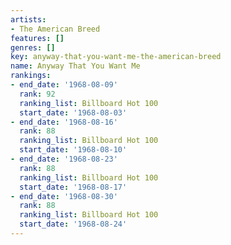 ```yaml
---
artists:
- The American Breed
features: []
genres: []
key: anyway-that-you-want-me-the-american-breed
name: Anyway That You Want Me
rankings:
- end_date: '1968-08-09'
  rank: 92
  ranking_list: Billboard Hot 100
  start_date: '1968-08-03'
- end_date: '1968-08-16'
  rank: 88
  ranking_list: Billboard Hot 100
  start_date: '1968-08-10'
- end_date: '1968-08-23'
  rank: 88
  ranking_list: Billboard Hot 100
  start_date: '1968-08-17'
- end_date: '1968-08-30'
  rank: 88
  ranking_list: Billboard Hot 100
  start_date: '1968-08-24'
---
```


